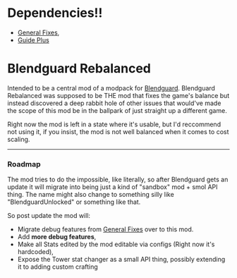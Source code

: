 # Dependencies!!
- [General Fixes](https://github.com/n1ktwazny/BlendguardGeneralFixes),
- [Guide Plus](https://github.com/n1ktwazny/BlendguardGuidePlus)


# Blendguard Rebalanced

Intended to be a central mod of a modpack for [Blendguard](https://romanleco.itch.io/blendguard). 
Blendguard Rebalanced was supposed to be THE mod that fixes the game's balance but instead discovered a deep rabbit hole of other issues that would've made the scope of this mod be in the ballpark of just straight up a different game. 

Right now the mod is left in a state where it's usable, but I'd reccommend not using it, if you insist, the mod is not well balanced when it comes to cost scaling.

---

### Roadmap
The mod tries to do the impossible, like literally, so after Blendguard gets an update it will migrate into being just a kind of "sandbox" mod + smol API thing. The name might also change to something silly like "BlendguardUnlocked" or something like that.

So post update the mod will:
- Migrate debug features from [General Fixes](https://github.com/n1ktwazny/BlendguardGeneralFixes) over to this mod.
- Add **more debug features**,
- Make all Stats edited by the mod editable via configs (Right now it's hardcoded),
- Expose the Tower stat changer as a small API thing, possibly extending it to adding custom crafting
